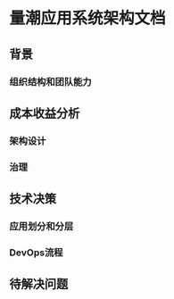 # 量潮应用系统架构文档

## 背景

### 组织结构和团队能力

## 成本收益分析

### 架构设计

### 治理

## 技术决策

### 应用划分和分层

### DevOps流程

## 待解决问题
